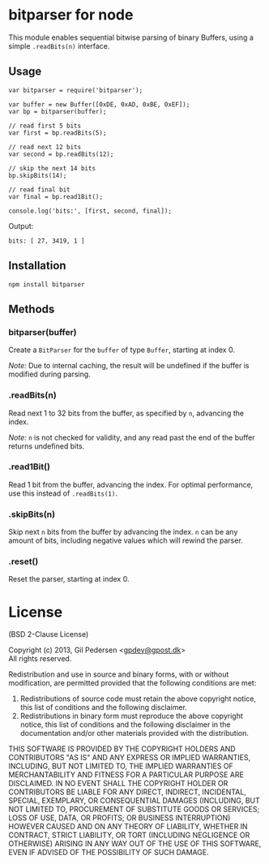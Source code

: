 # bitparser for node

This module enables sequential bitwise parsing of binary Buffers, using a simple `.readBits(n)` interface.

## Usage
    var bitparser = require('bitparser');

    var buffer = new Buffer([0xDE, 0xAD, 0xBE, 0xEF]);
    var bp = bitparser(buffer);

    // read first 5 bits
    var first = bp.readBits(5);

    // read next 12 bits
    var second = bp.readBits(12);

    // skip the next 14 bits
    bp.skipBits(14);

    // read final bit
    var final = bp.read1Bit();

    console.log('bits:', [first, second, final]);

Output:

    bits: [ 27, 3419, 1 ]

## Installation
    npm install bitparser

## Methods

### bitparser(buffer)
Create a `BitParser` for the `buffer` of type `Buffer`, starting at index 0.

*Note:* Due to internal caching, the result will be undefined if the buffer is modified during parsing.

### .readBits(n)
Read next 1 to 32 bits from the buffer, as specified by `n`, advancing the index.

*Note:* `n` is not checked for validity, and any read past the end of the buffer returns undefined bits.

### .read1Bit()
Read 1 bit from the buffer, advancing the index. For optimal performance, use this instead of `.readBits(1)`.

### .skipBits(n)
Skip next `n` bits from the buffer by advancing the index. `n` can be any amount of bits, including negative values which will rewind the parser.

### .reset()
Reset the parser, starting at index 0.

# License
(BSD 2-Clause License)

Copyright (c) 2013, Gil Pedersen &lt;gpdev@gpost.dk&gt;  
All rights reserved.

Redistribution and use in source and binary forms, with or without
modification, are permitted provided that the following conditions are met: 

1. Redistributions of source code must retain the above copyright notice, this
   list of conditions and the following disclaimer. 
2. Redistributions in binary form must reproduce the above copyright notice,
   this list of conditions and the following disclaimer in the documentation
   and/or other materials provided with the distribution. 

THIS SOFTWARE IS PROVIDED BY THE COPYRIGHT HOLDERS AND CONTRIBUTORS "AS IS" AND ANY EXPRESS OR IMPLIED WARRANTIES, INCLUDING, BUT NOT LIMITED TO, THE IMPLIED WARRANTIES OF MERCHANTABILITY AND FITNESS FOR A PARTICULAR PURPOSE ARE DISCLAIMED. IN NO EVENT SHALL THE COPYRIGHT HOLDER OR CONTRIBUTORS BE LIABLE FOR ANY DIRECT, INDIRECT, INCIDENTAL, SPECIAL, EXEMPLARY, OR CONSEQUENTIAL DAMAGES (INCLUDING, BUT NOT LIMITED TO, PROCUREMENT OF SUBSTITUTE GOODS OR SERVICES; LOSS OF USE, DATA, OR PROFITS; OR BUSINESS INTERRUPTION) HOWEVER CAUSED AND ON ANY THEORY OF LIABILITY, WHETHER IN CONTRACT, STRICT LIABILITY, OR TORT (INCLUDING NEGLIGENCE OR OTHERWISE) ARISING IN ANY WAY OUT OF THE USE OF THIS SOFTWARE, EVEN IF ADVISED OF THE POSSIBILITY OF SUCH DAMAGE.
